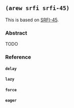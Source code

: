 ## `(arew srfi srfi-45)`

This is based on [SRFI-45](https://srfi.schemers.org/srfi-45/).

### Abstract

TODO

### Reference

#### `delay`

#### `lazy`

#### `force`

#### `eager`
